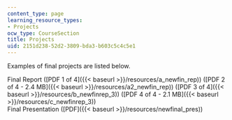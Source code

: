 ```yaml
---
content_type: page
learning_resource_types:
- Projects
ocw_type: CourseSection
title: Projects
uid: 2151d238-52d2-3809-bda3-b603c5c4c5e1
---
```


Examples of final projects are listed below.

Final Report ([PDF 1 of 4]({{< baseurl >}}/resources/a_newfin_rep)) ([PDF 2 of 4 - 2.4 MB]({{< baseurl >}}/resources/a2_newfin_rep)) ([PDF 3 of 4]({{< baseurl >}}/resources/b_newfinrep_3)) ([PDF 4 of 4 - 2.1 MB]({{< baseurl >}}/resources/c_newfinrep_3))  
Final Presentation ([PDF]({{< baseurl >}}/resources/newfinal_pres))